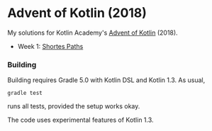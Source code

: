 # Advent of Kotlin (2018)

My solutions for Kotlin Academy's 
    [Advent of Kotlin](https://blog.kotlin-academy.com/the-advent-of-kotlin-2018-week-1-229e442a143)
(2018).

 * Week 1: [Shortes Paths](https://github.com/reitzig/advent-of-kotlin-2018/tree/master/src/main/kotlin/advent/week1)

### Building

Building requires Gradle 5.0 with Kotlin DSL and Kotlin 1.3. As usual,

    gradle test
    
runs all tests, provided the setup works okay.

The code uses experimental features of Kotlin 1.3.
